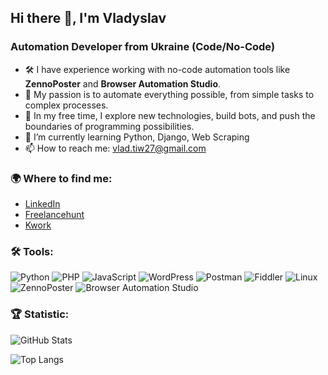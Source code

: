 ## Hi there 👋, I'm Vladyslav

### Automation Developer from Ukraine (Code/No-Code)

- 🛠️ I have experience working with no-code automation tools like **ZennoPoster** and **Browser Automation Studio**.  
- 🤖 My passion is to automate everything possible, from simple tasks to complex processes.  
- 🚀 In my free time, I explore new technologies, build bots, and push the boundaries of programming possibilities.
- 🌱 I’m currently learning Python, Django, Web Scraping
- 📫 How to reach me: [vlad.tiw27@gmail.com](vlad.tiw27@gmail.com)

### 🌍 Where to find me:

- [LinkedIn](https://linkedin.com/in/tyshchenko-dev)  
- [Freelancehunt](https://freelancehunt.com/freelancer/tyshchenko_dev.html)  
- [Kwork](https://kwork.ru/user/tyshchenko_dev)


### 🛠️ Tools:

![Python](https://img.shields.io/badge/-Python-3776AB?logo=python&logoColor=fff&style=flat)
![PHP](https://img.shields.io/badge/-PHP-777BB4?logo=php&logoColor=fff&style=flat)
![JavaScript](https://img.shields.io/badge/-JavaScript-F7DF1E?logo=javascript&logoColor=000&style=flat)
![WordPress](https://img.shields.io/badge/-WordPress-21759B?logo=wordpress&logoColor=fff&style=flat)
![Postman](https://img.shields.io/badge/-Postman-FF6C37?logo=postman&logoColor=fff&style=flat)
![Fiddler](https://img.shields.io/badge/-Fiddler-58595B?logo=fiddler&logoColor=fff&style=flat)
![Linux](https://img.shields.io/badge/-Linux-FCC624?logo=linux&logoColor=000&style=flat)
![ZennoPoster](https://img.shields.io/badge/-ZennoPoster-378CE9?style=flat)
![Browser Automation Studio](https://img.shields.io/badge/-Browser%20Automation%20Studio-000000?style=flat)




### 🏆 Statistic:
![GitHub Stats](https://github-readme-stats.vercel.app/api?username=tyshchenko-dev&show_icons=true&theme=radical)

![Top Langs](https://github-readme-stats.vercel.app/api/top-langs/?username=tyshchenko-dev&layout=compact&theme=radical)
